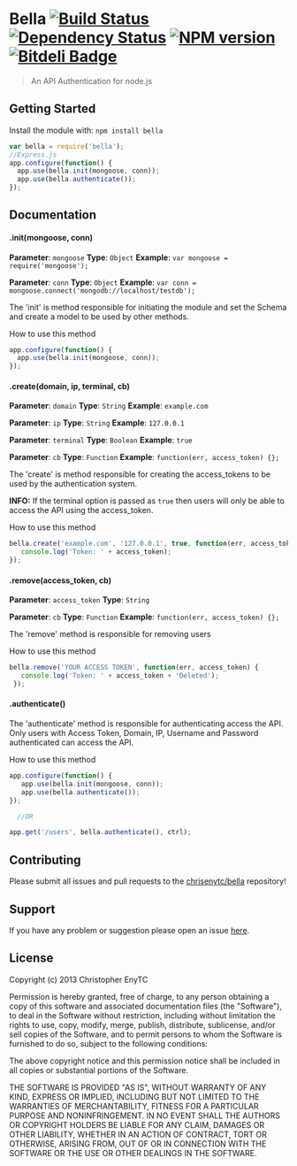 # Bella [![Build Status](https://secure.travis-ci.org/chrisenytc/bella.png?branch=master)](https://travis-ci.org/chrisenytc/bella) [![Dependency Status](https://gemnasium.com/chrisenytc/bella.png)](https://gemnasium.com/chrisenytc/bella) [![NPM version](https://badge-me.herokuapp.com/api/npm/bella.png)](http://badges.enytc.com/for/npm/bella) [![Bitdeli Badge](https://d2weczhvl823v0.cloudfront.net/chrisenytc/bella/trend.png)](https://bitdeli.com/free "Bitdeli Badge")

> An API Authentication for node.js

## Getting Started
Install the module with: `npm install bella`

```javascript
var bella = require('bella');
//Express.js
app.configure(function() {
  app.use(bella.init(mongoose, conn));
  app.use(bella.authenticate());
});
```

## Documentation

#### .init(mongoose, conn)

**Parameter**: `mongoose`
**Type**: `Object`
**Example**: `var mongoose = require('mongoose');`

**Parameter**: `conn`
**Type**: `Object`
**Example**: `var conn = mongoose.connect('mongodb://localhost/testdb');`

The 'init' is method responsible for initiating the module and set the Schema and create a model to be used by other methods.

How to use this method

```javascript
app.configure(function() {
  app.use(bella.init(mongoose, conn));
});
```

#### .create(domain, ip, terminal, cb)

**Parameter**: `domain`
**Type**: `String`
**Example**: `example.com`

**Parameter**: `ip`
**Type**: `String`
**Example**: `127.0.0.1`

**Parameter**: `terminal`
**Type**: `Boolean`
**Example**: `true`

**Parameter**: `cb`
**Type**: `Function`
**Example**: `function(err, access_token) {};`

The 'create' is method responsible for creating the access_tokens to be used by the authentication system.

**INFO:** If the terminal option is passed as `true` then users will only be able to access the API using the access_token.

How to use this method

```javascript
bella.create('example.com', '127.0.0.1', true, function(err, access_token) {
   console.log('Token: ' + access_token);
});
```

#### .remove(access_token, cb)

**Parameter**: `access_token`
**Type**: `String`

**Parameter**: `cb`
**Type**: `Function`
**Example**: `function(err, access_token) {};`

The 'remove' method is responsible for removing users

How to use this method

```javascript
bella.remove('YOUR ACCESS TOKEN', function(err, access_token) {
   console.log('Token: ' + access_token + 'Deleted');
 });
```

#### .authenticate()

The 'authenticate' method is responsible for authenticating access the API.
Only users with Access Token, Domain, IP, Username and Password authenticated can access the API.

How to use this method

```javascript
app.configure(function() {
   app.use(bella.init(mongoose, conn));
   app.use(bella.authenticate());
});

  //OR

app.get('/users', bella.authenticate(), ctrl);
```

## Contributing

Please submit all issues and pull requests to the [chrisenytc/bella](http://github.com/chrisenytc/bella) repository!

## Support
If you have any problem or suggestion please open an issue [here](https://github.com/chrisenytc/bella/issues).

## License
Copyright (c) 2013 Christopher EnyTC

Permission is hereby granted, free of charge, to any person
obtaining a copy of this software and associated documentation
files (the "Software"), to deal in the Software without
restriction, including without limitation the rights to use,
copy, modify, merge, publish, distribute, sublicense, and/or sell
copies of the Software, and to permit persons to whom the
Software is furnished to do so, subject to the following
conditions:

The above copyright notice and this permission notice shall be
included in all copies or substantial portions of the Software.

THE SOFTWARE IS PROVIDED "AS IS", WITHOUT WARRANTY OF ANY KIND,
EXPRESS OR IMPLIED, INCLUDING BUT NOT LIMITED TO THE WARRANTIES
OF MERCHANTABILITY, FITNESS FOR A PARTICULAR PURPOSE AND
NONINFRINGEMENT. IN NO EVENT SHALL THE AUTHORS OR COPYRIGHT
HOLDERS BE LIABLE FOR ANY CLAIM, DAMAGES OR OTHER LIABILITY,
WHETHER IN AN ACTION OF CONTRACT, TORT OR OTHERWISE, ARISING
FROM, OUT OF OR IN CONNECTION WITH THE SOFTWARE OR THE USE OR
OTHER DEALINGS IN THE SOFTWARE.
